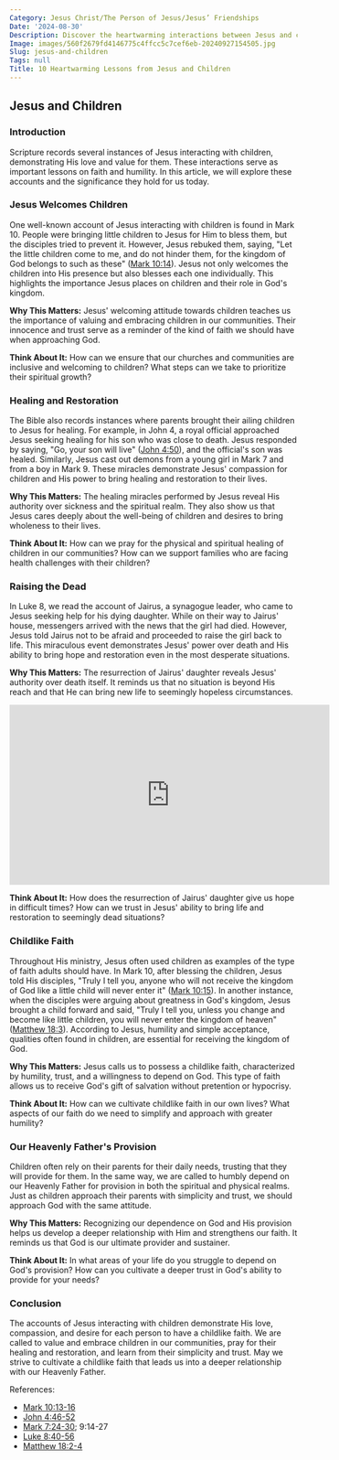 ```yaml
---
Category: Jesus Christ/The Person of Jesus/Jesus’ Friendships
Date: '2024-08-30'
Description: Discover the heartwarming interactions between Jesus and children in this insightful article. Explore how Jesus' love and teachings impacted the lives of the young ones around Him.
Image: images/560f2679fd4146775c4ffcc5c7cef6eb-20240927154505.jpg
Slug: jesus-and-children
Tags: null
Title: 10 Heartwarming Lessons from Jesus and Children
---
```


## Jesus and Children

### Introduction
Scripture records several instances of Jesus interacting with children, demonstrating His love and value for them. These interactions serve as important lessons on faith and humility. In this article, we will explore these accounts and the significance they hold for us today.

### Jesus Welcomes Children
One well-known account of Jesus interacting with children is found in Mark 10. People were bringing little children to Jesus for Him to bless them, but the disciples tried to prevent it. However, Jesus rebuked them, saying, "Let the little children come to me, and do not hinder them, for the kingdom of God belongs to such as these" ([Mark 10:14](https://www.bibleref.com/Mark/10/Mark-10-14.html)). Jesus not only welcomes the children into His presence but also blesses each one individually. This highlights the importance Jesus places on children and their role in God's kingdom.

**Why This Matters:** Jesus' welcoming attitude towards children teaches us the importance of valuing and embracing children in our communities. Their innocence and trust serve as a reminder of the kind of faith we should have when approaching God.

**Think About It:** How can we ensure that our churches and communities are inclusive and welcoming to children? What steps can we take to prioritize their spiritual growth?

### Healing and Restoration
The Bible also records instances where parents brought their ailing children to Jesus for healing. For example, in John 4, a royal official approached Jesus seeking healing for his son who was close to death. Jesus responded by saying, "Go, your son will live" ([John 4:50](https://www.bibleref.com/John/4/John-4-50.html)), and the official's son was healed. Similarly, Jesus cast out demons from a young girl in Mark 7 and from a boy in Mark 9. These miracles demonstrate Jesus' compassion for children and His power to bring healing and restoration to their lives.

**Why This Matters:** The healing miracles performed by Jesus reveal His authority over sickness and the spiritual realm. They also show us that Jesus cares deeply about the well-being of children and desires to bring wholeness to their lives.

**Think About It:** How can we pray for the physical and spiritual healing of children in our communities? How can we support families who are facing health challenges with their children?

### Raising the Dead
In Luke 8, we read the account of Jairus, a synagogue leader, who came to Jesus seeking help for his dying daughter. While on their way to Jairus' house, messengers arrived with the news that the girl had died. However, Jesus told Jairus not to be afraid and proceeded to raise the girl back to life. This miraculous event demonstrates Jesus' power over death and His ability to bring hope and restoration even in the most desperate situations.

**Why This Matters:** The resurrection of Jairus' daughter reveals Jesus' authority over death itself. It reminds us that no situation is beyond His reach and that He can bring new life to seemingly hopeless circumstances.


<iframe width="560" height="315" src="https://www.youtube.com/embed/n6n-ALc-S5c" frameborder="0" allow="autoplay; encrypted-media" allowfullscreen></iframe>


**Think About It:** How does the resurrection of Jairus' daughter give us hope in difficult times? How can we trust in Jesus' ability to bring life and restoration to seemingly dead situations?

### Childlike Faith
Throughout His ministry, Jesus often used children as examples of the type of faith adults should have. In Mark 10, after blessing the children, Jesus told His disciples, "Truly I tell you, anyone who will not receive the kingdom of God like a little child will never enter it" ([Mark 10:15](https://www.bibleref.com/Mark/10/Mark-10-15.html)). In another instance, when the disciples were arguing about greatness in God's kingdom, Jesus brought a child forward and said, "Truly I tell you, unless you change and become like little children, you will never enter the kingdom of heaven" ([Matthew 18:3](https://www.bibleref.com/Matthew/18/Matthew-18-3.html)). According to Jesus, humility and simple acceptance, qualities often found in children, are essential for receiving the kingdom of God.

**Why This Matters:** Jesus calls us to possess a childlike faith, characterized by humility, trust, and a willingness to depend on God. This type of faith allows us to receive God's gift of salvation without pretention or hypocrisy.

**Think About It:** How can we cultivate childlike faith in our own lives? What aspects of our faith do we need to simplify and approach with greater humility?

### Our Heavenly Father's Provision
Children often rely on their parents for their daily needs, trusting that they will provide for them. In the same way, we are called to humbly depend on our Heavenly Father for provision in both the spiritual and physical realms. Just as children approach their parents with simplicity and trust, we should approach God with the same attitude.

**Why This Matters:** Recognizing our dependence on God and His provision helps us develop a deeper relationship with Him and strengthens our faith. It reminds us that God is our ultimate provider and sustainer.

**Think About It:** In what areas of your life do you struggle to depend on God's provision? How can you cultivate a deeper trust in God's ability to provide for your needs?

### Conclusion
The accounts of Jesus interacting with children demonstrate His love, compassion, and desire for each person to have a childlike faith. We are called to value and embrace children in our communities, pray for their healing and restoration, and learn from their simplicity and trust. May we strive to cultivate a childlike faith that leads us into a deeper relationship with our Heavenly Father.

References:
- [Mark 10:13-16](https://www.bibleref.com/Mark/10/Mark-10-13.html)
- [John 4:46-52](https://www.bibleref.com/John/4/John-4-46.html)
- [Mark 7:24-30](https://www.bibleref.com/Mark/7/Mark-7-24.html); 9:14-27
- [Luke 8:40-56](https://www.bibleref.com/Luke/8/Luke-8-40.html)
- [Matthew 18:2-4](https://www.bibleref.com/Matthew/18/Matthew-18-2.html)